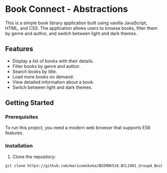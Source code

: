 # Book Connect - Abstractions

This is a simple book library application built using vanilla JavaScript, HTML, and CSS. The application allows users to browse books, filter them by genre and author, and switch between light and dark themes.

## Features

- Display a list of books with their details.
- Filter books by genre and author.
- Search books by title.
- Load more books on demand.
- View detailed information about a book.
- Switch between light and dark themes.

## Getting Started

### Prerequisites

To run this project, you need a modern web browser that supports ES6 features.

### Installation

1. Clone the repository:

```bash
git clone https://github.com/mariusmokoka/BOIMOK510_BCL2401_GroupA_Boikhutso-Mokoka_DJS03-main.git

```
